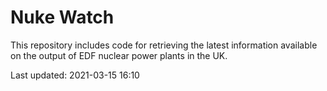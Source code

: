 # Nuke Watch

This repository includes code for retrieving the latest information available on the output of EDF nuclear power plants in the UK.

Last updated: 2021-03-15 16:10